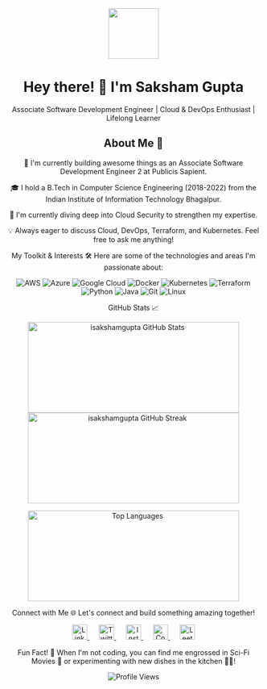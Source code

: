 <div align="center">
<img src="https://media.giphy.com/media/hvGCQ9s9N3Oys/giphy.gif" width="100"/>
<div align="center">
<h1 align="center">Hey there! 👋 I'm Saksham Gupta</h1>
<p align="center">Associate Software Development Engineer | Cloud & DevOps Enthusiast | Lifelong Learner</p>
</div>

<h2 align="center">About Me 🚀</h2>
🔭 I'm currently building awesome things as an Associate Software Development Engineer 2 at Publicis Sapient.

🎓 I hold a B.Tech in Computer Science Engineering (2018-2022) from the Indian Institute of Information Technology Bhagalpur.

🌱 I'm currently diving deep into Cloud Security to strengthen my expertise.

💡 Always eager to discuss Cloud, DevOps, Terraform, and Kubernetes. Feel free to ask me anything!

My Toolkit & Interests 🛠️
Here are some of the technologies and areas I'm passionate about:

<p align="center">
<img src="https://img.shields.io/badge/AWS-%23FF9900.svg?style=for-the-badge&logo=amazon-aws&logoColor=white" alt="AWS"/>
<img src="https://img.shields.io/badge/Azure-%230078D4.svg?style=for-the-badge&logo=microsoft-azure&logoColor=white" alt="Azure"/>
<img src="https://img.shields.io/badge/GoogleCloud-%234285F4.svg?style=for-the-badge&logo=google-cloud&logoColor=white" alt="Google Cloud"/>
<img src="https://img.shields.io/badge/Docker-%230db7ed.svg?style=for-the-badge&logo=docker&logoColor=white" alt="Docker"/>
<img src="https://img.shields.io/badge/Kubernetes-%23326CE5.svg?style=for-the-badge&logo=kubernetes&logoColor=white" alt="Kubernetes"/>
<img src="https://img.shields.io/badge/Terraform-%237B42BC.svg?style=for-the-badge&logo=terraform&logoColor=white" alt="Terraform"/>
<img src="https://img.shields.io/badge/Python-%233776AB.svg?style=for-the-badge&logo=python&logoColor=white" alt="Python"/>
<img src="https://img.shields.io/badge/Java-%23007396.svg?style=for-the-badge&logo=java&logoColor=white" alt="Java"/>
<img src="https://img.shields.io/badge/Git-%23F05032.svg?style=for-the-badge&logo=git&logoColor=white" alt="Git"/>
<img src="https://img.shields.io/badge/Linux-%23FCC624.svg?style=for-the-badge&logo=linux&logoColor=black" alt="Linux"/>
</p>

GitHub Stats 📈
<p align="center">
<img src="https://github-readme-stats.vercel.app/api?username=isakshamgupta&show_icons=true&locale=en&theme=radical&hide_border=true" alt="isakshamgupta GitHub Stats" width="420" height="180" />
<img src="https://github-readme-streak-stats.herokuapp.com/?user=isakshamgupta&theme=radical&hide_border=true" alt="isakshamgupta GitHub Streak" width="420" height="180" />
</p>

<p align="center">
<img src="https://github-readme-stats.vercel.app/api/top-langs/?username=isakshamgupta&layout=compact&theme=radical&hide_border=true" alt="Top Languages" width="420" height="180" />
</p>

Connect with Me 🌐
Let's connect and build something amazing together!

<p align="center">
<a href="https://www.linkedin.com/in/isakshamhupta/" target="_blank">
<img src="https://cdn.jsdelivr.net/npm/simple-icons@3.0.1/icons/linkedin.svg" height="30" width="30" alt="LinkedIn"/>
</a>
&nbsp;&nbsp;&nbsp;&nbsp;
<a href="https://twitter.com/Iguptasaksham" target="_blank">
<img src="https://cdn.jsdelivr.net/npm/simple-icons@3.0.1/icons/twitter.svg" height="30" width="30" alt="Twitter"/>
</a>
&nbsp;&nbsp;&nbsp;&nbsp;
<a href="https://www.instagram.com/isakshamgupta" target="_blank">
<img src="https://cdn.jsdelivr.net/npm/simple-icons@3.0.1/icons/instagram.svg" height="30" width="30" alt="Instagram"/>
</a>
&nbsp;&nbsp;&nbsp;&nbsp;
<a href="https://www.codechef.com/users/isakshamgupta" target="_blank">
<img src="https://cdn.jsdelivr.net/npm/simple-icons@3.1.0/icons/codechef.svg" height="30" width="30" alt="CodeChef"/>
</a>
&nbsp;&nbsp;&nbsp;&nbsp;
<a href="https://www.leetcode.com/isakshamgupta" target="_blank">
<img src="https://cdn.jsdelivr.net/npm/simple-icons@3.0.1/icons/leetcode.svg" height="30" width="30" alt="LeetCode"/>
</a>
</p>

Fun Fact! 🎉
When I'm not coding, you can find me engrossed in Sci-Fi Movies 🍿 or experimenting with new dishes in the kitchen 🧑‍🍳!

<div align="center">
<img src="https://komarev.com/ghpvc/?username=isakshamgupta&label=Profile%20Views&color=0e75b6&style=flat" alt="Profile Views"/>
</div>